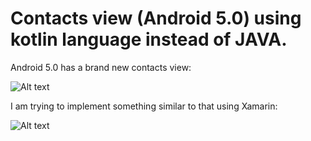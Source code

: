 Contacts view (Android 5.0) using kotlin language instead of JAVA.
============

Android 5.0 has a brand new contacts view:

![Alt text](http://habrastorage.org/files/837/29e/0e7/83729e0e7f784ef88e50cf373751ad8a.png)

I am trying to implement something similar to that using Xamarin:

![Alt text](http://hsto.org/files/7f3/f29/580/7f3f295806ee424b9faa72ee487326c3.png)
